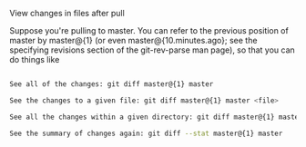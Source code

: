 View changes in files after pull

Suppose you're pulling to master. You can refer to the previous position of master by master@{1} (or even master@{10.minutes.ago};
see the specifying revisions section of the git-rev-parse man page), so that you can do things like

```bash

See all of the changes: git diff master@{1} master

See the changes to a given file: git diff master@{1} master <file>

See all the changes within a given directory: git diff master@{1} master <dir>

See the summary of changes again: git diff --stat master@{1} master
```
